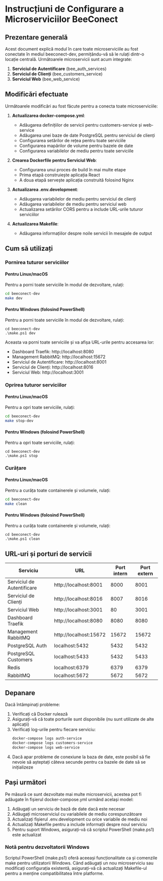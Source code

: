 # Instrucțiuni de Configurare a Microserviciilor BeeConect

## Prezentare generală

Acest document explică modul în care toate microserviciile au fost conectate în mediul beeconect-dev, permițându-vă să le rulați dintr-o locație centrală. Următoarele microservicii sunt acum integrate:

1. **Serviciul de Autentificare** (bee_auth_services)
2. **Serviciul de Clienți** (bee_customers_service)
3. **Serviciul Web** (bee_web_service)

## Modificări efectuate

Următoarele modificări au fost făcute pentru a conecta toate microserviciile:

1. **Actualizarea docker-compose.yml**:
   - Adăugarea definițiilor de servicii pentru customers-service și web-service
   - Adăugarea unei baze de date PostgreSQL pentru serviciul de clienți
   - Configurarea setărilor de rețea pentru toate serviciile
   - Configurarea mapărilor de volume pentru bazele de date
   - Configurarea variabilelor de mediu pentru toate serviciile

2. **Crearea Dockerfile pentru Serviciul Web**:
   - Configurarea unui proces de build în mai multe etape
   - Prima etapă construiește aplicația React
   - A doua etapă servește aplicația construită folosind Nginx

3. **Actualizarea .env.development**:
   - Adăugarea variabilelor de mediu pentru serviciul de clienți
   - Adăugarea variabilelor de mediu pentru serviciul web
   - Actualizarea setărilor CORS pentru a include URL-urile tuturor serviciilor

4. **Actualizarea Makefile**:
   - Adăugarea informațiilor despre noile servicii în mesajele de output

## Cum să utilizați

### Pornirea tuturor serviciilor

#### Pentru Linux/macOS

Pentru a porni toate serviciile în modul de dezvoltare, rulați:

```bash
cd beeconect-dev
make dev
```

#### Pentru Windows (folosind PowerShell)

Pentru a porni toate serviciile în modul de dezvoltare, rulați:

```
cd beeconect-dev
.\make.ps1 dev
```

Aceasta va porni toate serviciile și va afișa URL-urile pentru accesarea lor:
- Dashboard Traefik: http://localhost:8080
- Management RabbitMQ: http://localhost:15672
- Serviciul de Autentificare: http://localhost:8001
- Serviciul de Clienți: http://localhost:8016
- Serviciul Web: http://localhost:3001

### Oprirea tuturor serviciilor

#### Pentru Linux/macOS

Pentru a opri toate serviciile, rulați:

```bash
cd beeconect-dev
make stop-dev
```

#### Pentru Windows (folosind PowerShell)

Pentru a opri toate serviciile, rulați:

```
cd beeconect-dev
.\make.ps1 stop
```

### Curățare

#### Pentru Linux/macOS

Pentru a curăța toate containerele și volumele, rulați:

```bash
cd beeconect-dev
make clean
```

#### Pentru Windows (folosind PowerShell)

Pentru a curăța toate containerele și volumele, rulați:

```
cd beeconect-dev
.\make.ps1 clean
```

## URL-uri și porturi de servicii

| Serviciu | URL | Port intern | Port extern |
|---------|-----|---------------|--------------|
| Serviciul de Autentificare | http://localhost:8001 | 8000 | 8001 |
| Serviciul de Clienți | http://localhost:8016 | 8007 | 8016 |
| Serviciul Web | http://localhost:3001 | 80 | 3001 |
| Dashboard Traefik | http://localhost:8080 | 8080 | 8080 |
| Management RabbitMQ | http://localhost:15672 | 15672 | 15672 |
| PostgreSQL Auth | localhost:5432 | 5432 | 5432 |
| PostgreSQL Customers | localhost:5433 | 5432 | 5433 |
| Redis | localhost:6379 | 6379 | 6379 |
| RabbitMQ | localhost:5672 | 5672 | 5672 |

## Depanare

Dacă întâmpinați probleme:

1. Verificați că Docker rulează
2. Asigurați-vă că toate porturile sunt disponibile (nu sunt utilizate de alte aplicații)
3. Verificați log-urile pentru fiecare serviciu:
   ```bash
   docker-compose logs auth-service
   docker-compose logs customers-service
   docker-compose logs web-service
   ```
4. Dacă apar probleme de conexiune la baza de date, este posibil să fie nevoie să așteptați câteva secunde pentru ca bazele de date să se inițializeze

## Pași următori

Pe măsură ce sunt dezvoltate mai multe microservicii, acestea pot fi adăugate în fișierul docker-compose.yml urmând același model:

1. Adăugați un serviciu de bază de date dacă este necesar
2. Adăugați microserviciul cu variabilele de mediu corespunzătoare
3. Actualizați fișierul .env.development cu orice variabile de mediu noi
4. Actualizați Makefile pentru a include informații despre noul serviciu
5. Pentru suport Windows, asigurați-vă că scriptul PowerShell (make.ps1) este actualizat

### Notă pentru dezvoltatorii Windows

Scriptul PowerShell (make.ps1) oferă aceeași funcționalitate ca și comenzile make pentru utilizatorii Windows. Când adăugați un nou microserviciu sau modificați configurația existentă, asigurați-vă că actualizați Makefile-ul pentru a menține compatibilitatea între platforme.